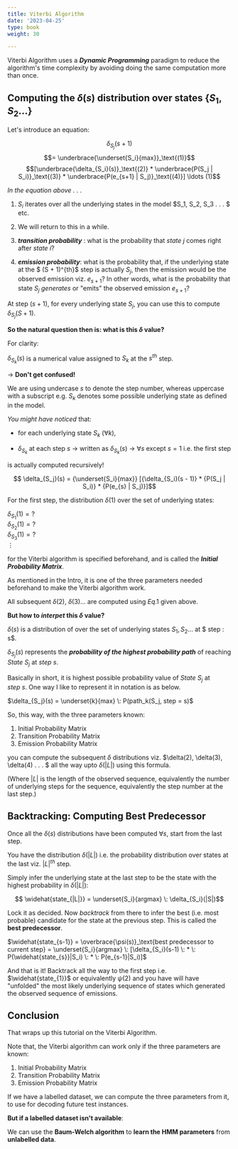 ```yaml
---
title: Viterbi Algorithm
date: '2023-04-25'
type: book
weight: 30

---
```


Viterbi Algorithm uses a ***Dynamic Programming*** paradigm to reduce the algorithm's time complexity by avoiding doing the same computation more than once.



## Computing the $\delta(s)$ distribution over states $\{ S_1, S_2 \ldots\}$

Let's introduce an equation:

$$ \delta_{S_j}(s + 1)$$ $$= \underbrace{\underset{S_i}{max}}_\text{(1)}$$ $$[\underbrace{\delta_{S_i}(s)}_\text{(2)} * \underbrace{P(S_j | S_i)}_\text{(3)} * \underbrace{P(e_{s+1} | S_j)}_\text{(4)}] \ldots (1)$$

*In the equation above . . .*

1. $S_i$ iterates over all the underlying states in the model $S_1, S_2, S_3 . . . $ etc.

2. We will return to this in a while.

3. ***transition probability*** : what is the probability that $state \: j$ comes right after $state \: i$?

4. ***emission probability***: what is the probability that, if the underlying state at the  $ (S + 1)^{th}$ step is actually $S_j$, then the emission would be the observed emission viz. $e_{s+1}$? In other words, what is the probability that state $S_j$ *generates* or "emits" the observed emission $e_{s+1}$?

At step $(s + 1)$, for every underlying state $S_j$, you can use this to compute $\delta_{S_j}(S+1)$.

**So the natural question then is: what is this $\delta$ value?**


For clarity:

$\delta_{S_k}(s)$ is a numerical value assigned to $S_k$ at the $s^{th}$ step. 


$\rightarrow$ **Don't get confused!** 

We are using undercase $s$ to denote the step number, whereas uppercase with a subscript e.g. $S_k$ denotes some possible underlying state as defined in the model.

*You might have noticed* that:

* for each underlying state $S_k$ ($\forall{k})$, 

* $\delta_{S_k}$ at each step $s$  $\rightarrow$ written as $\delta_{S_k}(s)$  $\rightarrow$ $\forall{s}$ except $s = 1$ i.e. the first step 

is actually computed recursively!

$$ \delta_{S_j}(s) = {\underset{S_i}{max}} [{\delta_{S_i}(s - 1)} * {P(S_j | S_i)} * {P(e_{s} | S_j)}]$$

For the first step, the distribution $\delta(1)$ over the set of underlying states:

$\delta_{S_1}(1) = ?$ <br>
$\delta_{S_2}(1) = ?$ <br>
$\delta_{S_3}(1) = ?$ <br>
$\vdots$

for the Viterbi algorithm is specified beforehand, and is called the ***Initial Probability Matrix***.

As mentioned in the Intro, it is one of the three parameters needed beforehand to make the Viterbi algorithm work. 

All subsequent $\delta(2)$, $\delta(3) \ldots$ are computed using $Eq.1$ given above.

**But how to *interpet* this $\delta$ value?**

$\delta(s)$ is a distribution of over the set of underlying states $S_1, S_2 . . .$ at $ step \: s$. 

$\delta_{S_j}(s)$ represents the ***probability of the highest probability path*** of reaching $State \: S_j$ at $step \: s$. 

Basically in short, it is highest possible probability value of $State \: S_j$ at $step \: s$. One way I like to represent it in notation is as below.

$\delta_{S_j}(s) = \underset{k}{max} \: P(path_k(S_j, step = s)$

So, this way, with the three parameters known:

1. Initial Probability Matrix
2. Transition Probability Matrix
3. Emission Probability Matrix

you can compute the subsequent $\delta$ distributions viz. $\delta(2), \delta(3), \delta(4) . . . $ all the way upto $\delta({|L|})$ using this formula.

(Where $|L|$ is the length of the observed sequence, equivalently the number of underlying steps for the sequence, equivalently the step number at the last step.)

## Backtracking: Computing Best Predecessor

Once all the $\delta(s)$ distributions have been computed $\forall{s}$, start from the last step. 

You have the distribution $\delta(|L|)$ i.e. the probability distribution over states at the last viz. $|L|^{th}$ step. 

Simply infer the underlying state at the last step to be the state with the highest probability in $\delta(|L|)$: 

$$ \widehat{state_{|L|}} = \underset{S_i}{argmax} \: \delta_{S_i}(|S|)$$

Lock it as decided. Now *backtrack* from there to infer the best (i.e. most probable) candidate for the state at the previous step. This is called the **best predecessor**. 

$\widehat{state_{s-1}} = \overbrace{\psi(s)}_\text{best predecessor to current step} = \underset{S_i}{argmax} \: [\delta_{S_i}(s-1) \: * \: P(\widehat{state_{s}}|S_i) \: * \: P(e_{s-1}|S_i)]$

And that is it! Backtrack all the way to the first step i.e. $\widehat{state_{1}}$ or equivalently $\psi(2)$ and you have will have "unfolded" the most likely underlying sequence of states which generated the observed sequence of emissions. 

## Conclusion

That wraps up this tutorial on the Viterbi Algorithm. 

Note that, the Viterbi algorithm can work only if the three parameters are known:

1. Initial Probability Matrix
2. Transition Probability Matrix
3. Emission Probability Matrix

If we have a labelled dataset, we can compute the three parameters from it, to use for decoding future test instances.

**But if a labelled dataset isn't available**:

We can use the **Baum-Welch algorithm** to **learn the HMM parameters** from **unlabelled data**. 

